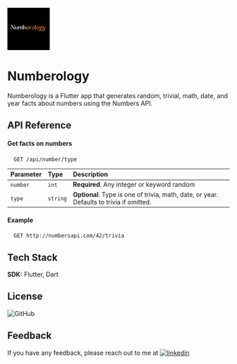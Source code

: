 
![Logo](https://raw.githubusercontent.com/iRawNewton/flutter-numberology/main/android/app/src/main/res/mipmap-xhdpi/ic_launcher.png)


# Numberology

Numberology is a Flutter app that generates random, trivial, math, date, and year facts about numbers using the Numbers API.

## API Reference

#### Get facts on numbers

```http
  GET /api/number/type
```

| Parameter | Type     | Description                |
| :-------- | :------- | :------------------------- |
| `number` | `int` | **Required**. Any integer or keyword random |
|`type`| `string` | **Optional**. Type is one of trivia, math, date, or year. Defaults to trivia if omitted.|

#### Example

```http
  GET http://numbersapi.com/42/trivia
```




## Tech Stack

**SDK:** Flutter, Dart



## License

![GitHub](https://img.shields.io/github/license/irawnewton/flutter-numberology?style=for-the-badge)


## Feedback

If you have any feedback, please reach out to me at [![linkedin](https://img.shields.io/badge/linkedin-0A66C2?style=for-the-badge&logo=linkedin&logoColor=white)](https://www.linkedin.com/in/irawnewton/)

